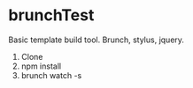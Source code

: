 # brunchTest
Basic template build tool. Brunch, stylus, jquery.

1. Clone
2. npm install
3. brunch watch -s
